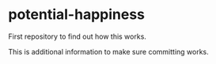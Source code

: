 potential-happiness
===================

First repository to find out how this works.

This is additional information to make sure committing works.
